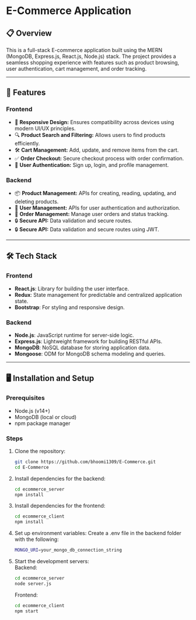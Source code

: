 # E-Commerce Application

## 📋 Overview
This is a full-stack E-commerce application built using the MERN (MongoDB, Express.js, React.js, Node.js) stack. The project provides a seamless shopping experience with features such as product browsing, user authentication, cart management, and order tracking.

---

## 🚀 Features

### Frontend
- 🛒 **Responsive Design:** Ensures compatibility across devices using modern UI/UX principles.
- 🔍 **Product Search and Filtering:** Allows users to find products efficiently.
- 🛠️ **Cart Management:** Add, update, and remove items from the cart.
- ✅ **Order Checkout:** Secure checkout process with order confirmation.
- 🔐 **User Authentication:** Sign up, login, and profile management.

### Backend
- 📦 **Product Management:** APIs for creating, reading, updating, and deleting products.
- 👤 **User Management:** APIs for user authentication and authorization.
- 🛒 **Order Management:** Manage user orders and status tracking.
- 🔒 **Secure API:** Data validation and secure routes.
- 🔒 **Secure API:** Data validation and secure routes using JWT.

---

## 🛠️ Tech Stack

### Frontend
- **React.js**: Library for building the user interface.
- **Redux**: State management for predictable and centralized application state.
- **Bootstrap**: For styling and responsive design.

### Backend
- **Node.js**: JavaScript runtime for server-side logic.
- **Express.js**: Lightweight framework for building RESTful APIs.
- **MongoDB**: NoSQL database for storing application data.
- **Mongoose**: ODM for MongoDB schema modeling and queries.

---


## 🖥️ Installation and Setup

### Prerequisites
- Node.js (v14+)
- MongoDB (local or cloud)
- npm package manager

### Steps
1. Clone the repository:
    ```bash
    git clone https://github.com/bhoomi1309/E-Commerce.git
    cd E-Commerce
2. Install dependencies for the backend:
    ```bash
    cd ecommerce_server
    npm install
3. Install dependencies for the frontend:
    ```bash
    cd ecommerce_client
    npm install
4. Set up environment variables:
    Create a .env file in the backend folder with the following:
    ```bash
    MONGO_URI=your_mongo_db_connection_string
5. Start the development servers:   
      Backend:
    ```bash
    cd ecommerce_server
    node server.js
    ```
      Frontend:
    ```bash
    cd ecommerce_client
    npm start
